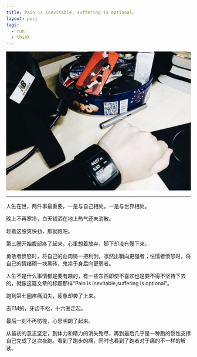```yaml
---
title: Pain is inevitable, suffering is optional。
layout: post
tags:
  - run
  - think
---
```


![yepao](/media/files/2015/03/17/yepao.jpg)

---
人生在世，两件事最重要，一是与自己相处，一是与世界相处。

晚上不再寒冷，白天铺洒在地上热气还未消散。

趁着这股爽快劲，那就跑吧。

第三圈开始腹部疼了起来，心里想着放弃，脚下却没有慢下来。

勇敢者愤怒时，将自己的血肉铸一把利剑，凛然出鞘向更强者；怯懦者愤怒时，将自己的情绪砌一块黑砖，鬼祟于身后向更弱者。

人生不是什么事情都是要有趣的，有一些东西即使不喜欢也是要不得不坚持下去的，就像这篇文章的标题那样“Pain is inevitable,suffering is optional”。 

跑到第七圈疼痛消失，疲惫却袭了上来。

去TM的，牙齿不松，十六圈走起。

最后一刻不再彷徨，心思明朗了起来。

从最初的意志坚定，到体力和精力的消失殆尽，再到最后几乎是一种跑的惯性支撑自己完成了这次夜跑。看到了跑步的痛，同时也看到了跑者对于痛的不一样的解读。 